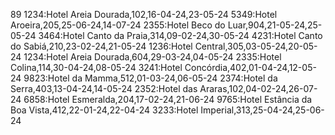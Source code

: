 89
1234:Hotel Areia Dourada,102,16-04-24,23-05-24
5349:Hotel Aroeira,205,25-06-24,14-07-24
2355:Hotel Beco do Luar,904,21-05-24,25-05-24
3464:Hotel Canto da Praia,314,09-02-24,30-05-24
4231:Hotel Canto do Sabiá,210,23-02-24,21-05-24
1236:Hotel Central,305,03-05-24,20-05-24
1234:Hotel Areia Dourada,604,29-03-24,04-05-24
2335:Hotel Colina,114,30-04-24,08-05-24
3241:Hotel Concórdia,402,01-04-24,12-05-24
9823:Hotel da Mamma,512,01-03-24,06-05-24
2374:Hotel da Serra,403,13-04-24,14-05-24
2352:Hotel das Araras,102,04-02-24,26-07-24
6858:Hotel Esmeralda,204,17-02-24,21-06-24
9765:Hotel Estância da Boa Vista,412,22-01-24,22-04-24
3233:Hotel Imperial,313,25-04-24,25-06-24